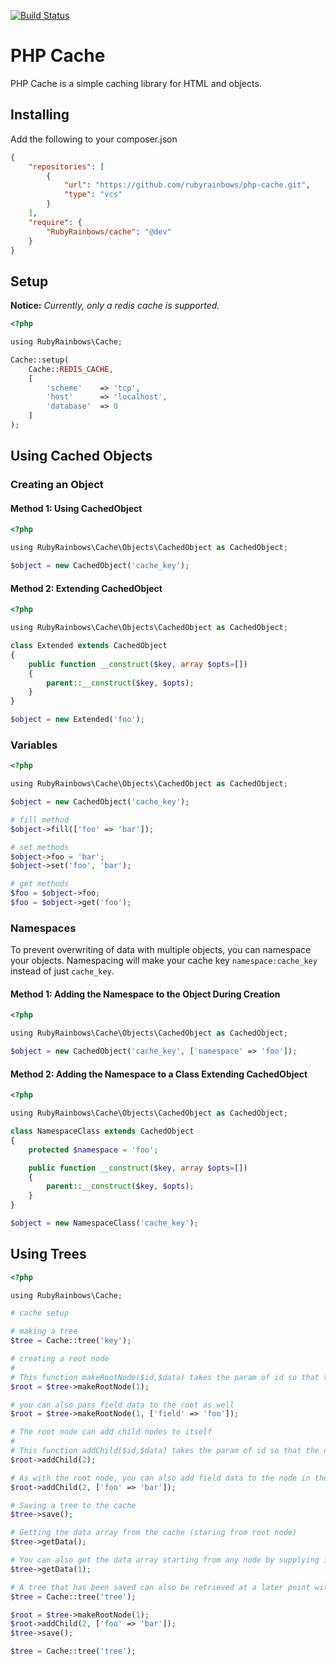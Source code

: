 [![Build Status](https://travis-ci.org/rubyrainbows/php-cache.png?branch=master)](https://travis-ci.org/rubyrainbows/php-cache)

# PHP Cache

PHP Cache is a simple caching library for HTML and objects.

## Installing

Add the following to your composer.json

```json
{
    "repositories": [
        {
            "url": "https://github.com/rubyrainbows/php-cache.git",
            "type": "vcs"
        }
    ],
    "require": {
        "RubyRainbows/cache": "@dev"
    }
}
```

## Setup

**Notice:** *Currently, only a redis cache is supported.*

```php
<?php

using RubyRainbows\Cache;

Cache::setup(
    Cache::REDIS_CACHE,
    [
        'scheme'    => 'tcp',
        'host'      => 'localhost',
        'database'  => 0
    ]
);
```

## Using Cached Objects

### Creating an Object

#### Method 1: Using CachedObject

```php
<?php

using RubyRainbows\Cache\Objects\CachedObject as CachedObject;

$object = new CachedObject('cache_key');
```

#### Method 2: Extending CachedObject

```php
<?php

using RubyRainbows\Cache\Objects\CachedObject as CachedObject;

class Extended extends CachedObject
{
    public function __construct($key, array $opts=[])
    {
        parent::__construct($key, $opts);
    }
}

$object = new Extended('foo');
```

### Variables
```php
<?php

using RubyRainbows\Cache\Objects\CachedObject as CachedObject;

$object = new CachedObject('cache_key');

# fill method
$object->fill(['foo' => 'bar']);

# set methods
$object->foo = 'bar';
$object->set('foo', 'bar');

# get methods
$foo = $object->foo;
$foo = $object->get('foo');
```

### Namespaces

To prevent overwriting of data with multiple objects, you can namespace your objects.  Namespacing will make your cache key
`namespace:cache_key` instead of just `cache_key`.

#### Method 1: Adding the Namespace to the Object During Creation

```php
<?php

using RubyRainbows\Cache\Objects\CachedObject as CachedObject;

$object = new CachedObject('cache_key', ['namespace' => 'foo']);
```

#### Method 2: Adding the Namespace to a Class Extending CachedObject

```php
<?php

using RubyRainbows\Cache\Objects\CachedObject as CachedObject;

class NamespaceClass extends CachedObject
{
    protected $namespace = 'foo';

    public function __construct($key, array $opts=[])
    {
        parent::__construct($key, $opts);
    }
}

$object = new NamespaceClass('cache_key');
```

## Using Trees

```php
<?php

using RubyRainbows\Cache;

# cache setup

# making a tree
$tree = Cache::tree('key');

# creating a root node
#
# This function makeRootNode($id,$data) takes the param of id so that the node can be easily accessed in the future
$root = $tree->makeRootNode(1);

# you can also pass field data to the root as well
$root = $tree->makeRootNode(1, ['field' => 'foo']);

# The root node can add child nodes to itself
#
# This function addChild($id,$data) takes the param of id so that the node can be easily accessed in the future
$root->addChild(2);

# As with the root node, you can also add field data to the node in the addChild() function
$root->addChild(2, ['foo' => 'bar']);

# Saving a tree to the cache
$tree->save();

# Getting the data array from the cache (staring from root node)
$tree->getData();

# You can also get the data array starting from any node by supplying its id to the getData() function
$tree->getData(1);

# A tree that has been saved can also be retrieved at a later point with the tree's key
$tree = Cache::tree('tree');

$root = $tree->makeRootNode(1);
$root->addChild(2, ['foo' => 'bar']);
$tree->save();

$tree = Cache::tree('tree');
```